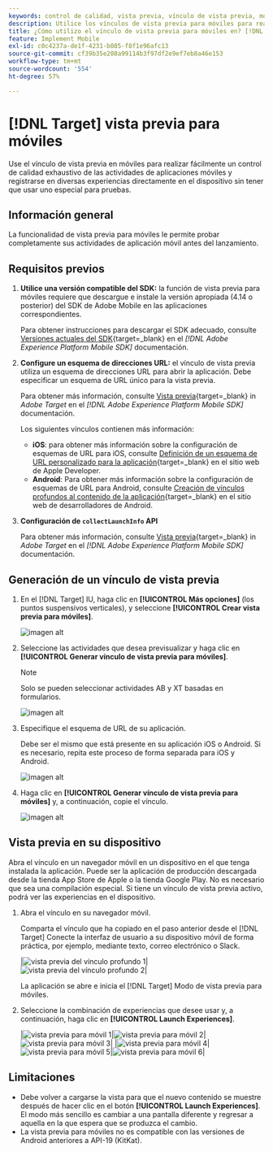 ```yaml
---
keywords: control de calidad, vista previa, vínculo de vista previa, móvil, vista previa para móviles
description: Utilice los vínculos de vista previa para móviles para realizar un completo control de calidad de las actividades de aplicaciones móviles. Puede inscribirse en diferentes experiencias sin dispositivos de prueba especiales.
title: ¿Cómo utilizo el vínculo de vista previa para móviles en? [!DNL Target] ¿Móvil?
feature: Implement Mobile
exl-id: c0c4237a-de1f-4231-b085-f8f1e96afc13
source-git-commit: cf39b35e208a99114b3f97df2e9ef7eb8a46e153
workflow-type: tm+mt
source-wordcount: '554'
ht-degree: 57%

---
```


# [!DNL Target] vista previa para móviles

Use el vínculo de vista previa en móviles para realizar fácilmente un control de calidad exhaustivo de las actividades de aplicaciones móviles y registrarse en diversas experiencias directamente en el dispositivo sin tener que usar uno especial para pruebas.

## Información general

La funcionalidad de vista previa para móviles le permite probar completamente sus actividades de aplicación móvil antes del lanzamiento.

## Requisitos previos  

1. **Utilice una versión compatible del SDK:** la función de vista previa para móviles requiere que descargue e instale la versión apropiada (4.14 o posterior) del SDK de Adobe Mobile en las aplicaciones correspondientes.

   Para obtener instrucciones para descargar el SDK adecuado, consulte [Versiones actuales del SDK](https://developer.adobe.com/client-sdks/documentation/current-sdk-versions/){target=_blank} en el *[!DNL Adobe Experience Platform Mobile SDK]* documentación.

1. **Configure un esquema de direcciones URL:** el vínculo de vista previa utiliza un esquema de direcciones URL para abrir la aplicación. Debe especificar un esquema de URL único para la vista previa.

   Para obtener más información, consulte [Vista previa](https://developer.adobe.com/client-sdks/documentation/adobe-target/#visual-preview){target=_blank} in *Adobe Target* en el *[!DNL Adobe Experience Platform Mobile SDK]* documentación.

   Los siguientes vínculos contienen más información:

   * **iOS**: para obtener más información sobre la configuración de esquemas de URL para iOS, consulte [Definición de un esquema de URL personalizado para la aplicación](https://developer.apple.com/documentation/xcode/defining-a-custom-url-scheme-for-your-app){target=_blank} en el sitio web de Apple Developer.
   * **Android**: Para obtener más información sobre la configuración de esquemas de URL para Android, consulte [Creación de vínculos profundos al contenido de la aplicación](https://developer.android.com/training/app-links/deep-linking){target=_blank} en el sitio web de desarrolladores de Android.

1. **Configuración de `collectLaunchInfo` API**

   Para obtener más información, consulte [Vista previa](https://developer.adobe.com/client-sdks/documentation/adobe-target/#visual-preview){target=_blank} in *Adobe Target* en el *[!DNL Adobe Experience Platform Mobile SDK]* documentación.

## Generación de un vínculo de vista previa

1. En el [!DNL Target] IU, haga clic en **[!UICONTROL Más opciones]** (los puntos suspensivos verticales), y seleccione **[!UICONTROL Crear vista previa para móviles]**.

   ![imagen alt](assets/mobile-preview-create.png)

1. Seleccione las actividades que desea previsualizar y haga clic en **[!UICONTROL Generar vínculo de vista previa para móviles]**.

   >[!NOTE]
   >
   >Solo se pueden seleccionar actividades AB y XT basadas en formularios.

   ![imagen alt](assets/mobile-preview-select-activities.png)

1. Especifique el esquema de URL de su aplicación.

   Debe ser el mismo que está presente en su aplicación iOS o Android. Si es necesario, repita este proceso de forma separada para iOS y Android.

   ![imagen alt](assets/mobile-preview-enter-url-scheme.png)

1. Haga clic en **[!UICONTROL Generar vínculo de vista previa para móviles]** y, a continuación, copie el vínculo.

   ![imagen alt](assets/mobile-preview-generate-and-copy.png)

## Vista previa en su dispositivo

Abra el vínculo en un navegador móvil en un dispositivo en el que tenga instalada la aplicación. Puede ser la aplicación de producción descargada desde la tienda App Store de Apple o la tienda Google Play. No es necesario que sea una compilación especial. Si tiene un vínculo de vista previa activo, podrá ver las experiencias en el dispositivo.

1. Abra el vínculo en su navegador móvil.

   Comparta el vínculo que ha copiado en el paso anterior desde el [!DNL Target] Conecte la interfaz de usuario a su dispositivo móvil de forma práctica, por ejemplo, mediante texto, correo electrónico o Slack.

   |![vista previa del vínculo profundo 1](assets/mobile-preview-open-deeplink.png)|![vista previa del vínculo profundo 2](assets/mobile-preview-open-app.png)|

   La aplicación se abre e inicia el [!DNL Target] Modo de vista previa para móviles.

1. Seleccione la combinación de experiencias que desee usar y, a continuación, haga clic en **[!UICONTROL Launch Experiences]**.

   |![vista previa para móvil 1](assets/mobile-preview-experience-selection-1.png)|![vista previa para móvil 2](assets/mobile-preview-experience-result-1-france.png)|![vista previa para móvil 3](assets/mobile-preview-experience-result-1-shipfree.png)|
|![vista previa para móvil 4](assets/mobile-preview-experience-selection-2.png)|![vista previa para móvil 5](assets/mobile-preview-experience-result-2-aus.png)|![vista previa para móvil 6](assets/mobile-preview-experience-result-2-10off.png)|

## Limitaciones  

* Debe volver a cargarse la vista para que el nuevo contenido se muestre después de hacer clic en el botón **[!UICONTROL Launch Experiences]**. El modo más sencillo es cambiar a una pantalla diferente y regresar a aquella en la que espera que se produzca el cambio.
* La vista previa para móviles no es compatible con las versiones de Android anteriores a API-19 (KitKat).
